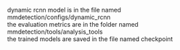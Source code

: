 dynamic rcnn model is in the file named mmdetection/configs/dynamic_rcnn  
the evaluation metrics are in the folder named mmdetection/tools/analysis_tools     
the trained models are saved in the file named checkpoint  
